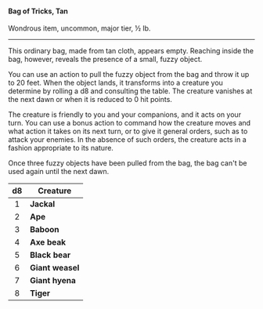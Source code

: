 #### Bag of Tricks, Tan

Wondrous item, uncommon, major tier, ½ lb.

---

This ordinary bag, made from tan cloth, appears empty. Reaching inside the bag, however, reveals the presence of a small, fuzzy object.

You can use an action to pull the fuzzy object from the bag and throw it up to 20 feet. When the object lands, it transforms into a creature you determine by rolling a d8 and consulting the table. The creature vanishes at the next dawn or when it is reduced to 0 hit points.

The creature is friendly to you and your companions, and it acts on your turn. You can use a bonus action to command how the creature moves and what action it takes on its next turn, or to give it general orders, such as to attack your enemies. In the absence of such orders, the creature acts in a fashion appropriate to its nature.

Once three fuzzy objects have been pulled from the bag, the bag can't be used again until the next dawn.

|  d8 | Creature         |
|:---:|------------------|
|  1  | **Jackal**       |
|  2  | **Ape**          |
|  3  | **Baboon**       |
|  4  | **Axe beak**     |
|  5  | **Black bear**   |
|  6  | **Giant weasel** |
|  7  | **Giant hyena**  |
|  8  | **Tiger**        |



